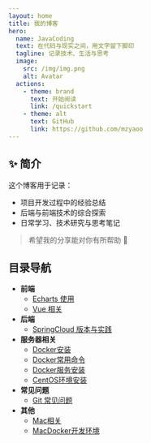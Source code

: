 ```yaml
---
layout: home
title: 我的博客
hero:
  name: JavaCoding
  text: 在代码与现实之间，用文字留下脚印
  tagline: 记录技术、生活与思考
  image:
    src: /img/img.png
    alt: Avatar
  actions:
    - theme: brand
      text: 开始阅读
      link: /quickstart
    - theme: alt
      text: GitHub
      link: https://github.com/mzyaoo
---
```


## ✨ 简介

这个博客用于记录：

- 项目开发过程中的经验总结
- 后端与前端技术的综合探索
- 日常学习、技术研究与思考笔记

> 希望我的分享能对你有所帮助 🙌


## 目录导航

- **前端**
    - [Echarts 使用](./frontend/echarts.md)
    - [Vue 相关](./frontend/vue.md)
- **后端**
    - [SpringCloud 版本与实践](./backend/springcloud.md)
- **服务器相关**
    - [Docker安装](./docker/start.md)
    - [Docker常用命令](./docker/command.md)
    - [Docker服务安装](./docker/server.md)
    - [CentOS环境安装](./linux/server.md)
- **常见问题**
    - [Git 常见问题](./issue/git.md)
- **其他**
    - [Mac相关](./other/mac.md)
    - [MacDocker开发环境](./other/m1-docker.md)